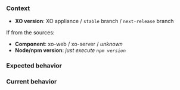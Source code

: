 <!--
Welcome to the issue section of Xen Orchestra!

Here you can:
- report an issue
- propose an enhancement
- ask a question

The template below is only a proposition for your ticket, feel free to
change it as appropriate :)
-->

### Context

- **XO version**: XO appliance / `stable` branch / `next-release` branch

If from the sources:

- **Component**: xo-web / xo-server / *unknown*
- **Node/npm version**: *just execute `npm version`*

### Expected behavior

<!-- What you expect to happen -->

### Current behavior

<!-- What is actually happening -->

